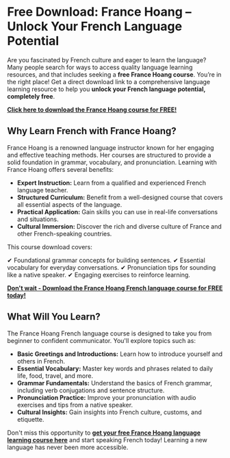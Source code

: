 # Free Download: France Hoang – Unlock Your French Language Potential

Are you fascinated by French culture and eager to learn the language? Many people search for ways to access quality language learning resources, and that includes seeking a **free France Hoang course**. You’re in the right place! Get a direct download link to a comprehensive language learning resource to help you **unlock your French language potential, completely free**.

[**Click here to download the France Hoang course for FREE!**](https://udemywork.com/france-hoang)

## Why Learn French with France Hoang?

France Hoang is a renowned language instructor known for her engaging and effective teaching methods. Her courses are structured to provide a solid foundation in grammar, vocabulary, and pronunciation. Learning with France Hoang offers several benefits:

*   **Expert Instruction:** Learn from a qualified and experienced French language teacher.
*   **Structured Curriculum:** Benefit from a well-designed course that covers all essential aspects of the language.
*   **Practical Application:** Gain skills you can use in real-life conversations and situations.
*   **Cultural Immersion:** Discover the rich and diverse culture of France and other French-speaking countries.

This course download covers:

✔ Foundational grammar concepts for building sentences.
✔ Essential vocabulary for everyday conversations.
✔ Pronunciation tips for sounding like a native speaker.
✔ Engaging exercises to reinforce learning.

[**Don't wait - Download the France Hoang French language course for FREE today!**](https://udemywork.com/france-hoang)

## What Will You Learn?

The France Hoang French language course is designed to take you from beginner to confident communicator. You'll explore topics such as:

*   **Basic Greetings and Introductions:** Learn how to introduce yourself and others in French.
*   **Essential Vocabulary:** Master key words and phrases related to daily life, food, travel, and more.
*   **Grammar Fundamentals:** Understand the basics of French grammar, including verb conjugations and sentence structure.
*   **Pronunciation Practice:** Improve your pronunciation with audio exercises and tips from a native speaker.
*   **Cultural Insights:** Gain insights into French culture, customs, and etiquette.

Don't miss this opportunity to **[get your free France Hoang language learning course here](https://udemywork.com/france-hoang)** and start speaking French today! Learning a new language has never been more accessible.
